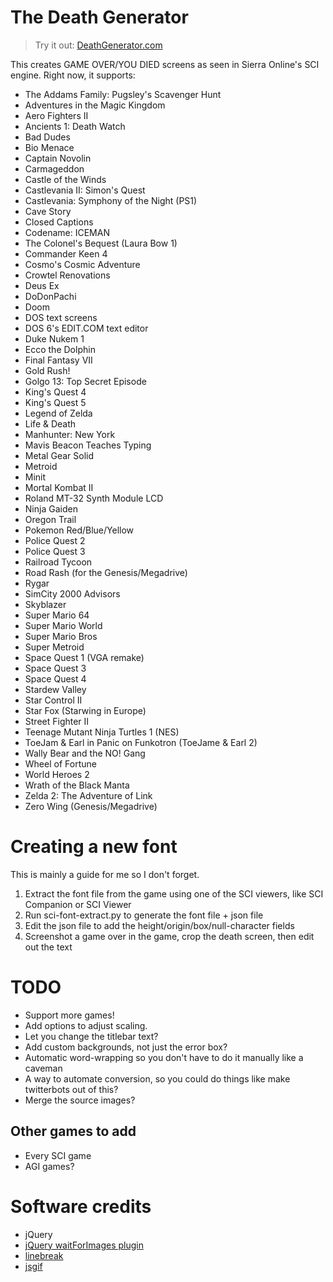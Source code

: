 The Death Generator
=============================

> Try it out: [DeathGenerator.com](http://deathgenerator.com)

This creates GAME OVER/YOU DIED screens as seen in Sierra Online's SCI engine.
Right now, it supports:

* The Addams Family: Pugsley's Scavenger Hunt
* Adventures in the Magic Kingdom
* Aero Fighters II
* Ancients 1: Death Watch
* Bad Dudes
* Bio Menace
* Captain Novolin
* Carmageddon
* Castle of the Winds
* Castlevania II: Simon's Quest
* Castlevania: Symphony of the Night (PS1)
* Cave Story
* Closed Captions
* Codename: ICEMAN
* The Colonel's Bequest (Laura Bow 1)
* Commander Keen 4
* Cosmo's Cosmic Adventure
* Crowtel Renovations
* Deus Ex
* DoDonPachi
* Doom
* DOS text screens
* DOS 6's EDIT.COM text editor
* Duke Nukem 1
* Ecco the Dolphin
* Final Fantasy VII
* Gold Rush!
* Golgo 13: Top Secret Episode
* King's Quest 4
* King's Quest 5
* Legend of Zelda
* Life & Death
* Manhunter: New York
* Mavis Beacon Teaches Typing
* Metal Gear Solid
* Metroid
* Minit
* Mortal Kombat II
* Roland MT-32 Synth Module LCD
* Ninja Gaiden
* Oregon Trail
* Pokemon Red/Blue/Yellow
* Police Quest 2
* Police Quest 3
* Railroad Tycoon
* Road Rash (for the Genesis/Megadrive)
* Rygar
* SimCity 2000 Advisors
* Skyblazer
* Super Mario 64
* Super Mario World
* Super Mario Bros
* Super Metroid
* Space Quest 1 (VGA remake)
* Space Quest 3
* Space Quest 4
* Stardew Valley
* Star Control II
* Star Fox (Starwing in Europe)
* Street Fighter II
* Teenage Mutant Ninja Turtles 1 (NES)
* ToeJam & Earl in Panic on Funkotron (ToeJame & Earl 2)
* Wally Bear and the NO! Gang
* Wheel of Fortune
* World Heroes 2
* Wrath of the Black Manta
* Zelda 2: The Adventure of Link
* Zero Wing (Genesis/Megadrive)

Creating a new font
===================

This is mainly a guide for me so I don't forget.

1. Extract the font file from the game using one of the SCI viewers, like SCI Companion or SCI Viewer
2. Run sci-font-extract.py to generate the font file + json file
3. Edit the json file to add the height/origin/box/null-character fields
4. Screenshot a game over in the game, crop the death screen, then edit out the text

TODO
====

* Support more games!
* Add options to adjust scaling.
* Let you change the titlebar text?
* Add custom backgrounds, not just the error box?
* Automatic word-wrapping so you don't have to do it manually like a caveman
* A way to automate conversion, so you could do things like make twitterbots out of this?
* Merge the source images?

Other games to add
------------------
* Every SCI game
* AGI games?

Software credits
================
* jQuery
* [jQuery waitForImages plugin](https://github.com/alexanderdickson/waitForImages)
* [linebreak](https://github.com/devongovett/linebreak)
* [jsgif](https://github.com/antimatter15/jsgif)